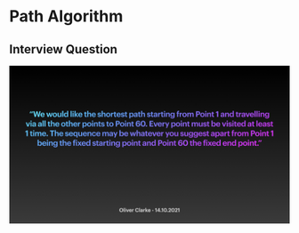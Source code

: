 # Path Algorithm

Interview Question
-------------------------------

<img src="images/problem.jpeg" alt="Interview Question">
